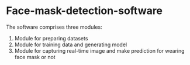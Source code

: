 # Face-mask-detection-software
The software comprises three modules: 
1. Module for preparing datasets  
2. Module for training data and generating model  
3. Module for capturing real-time image and make prediction for wearing face mask or not
